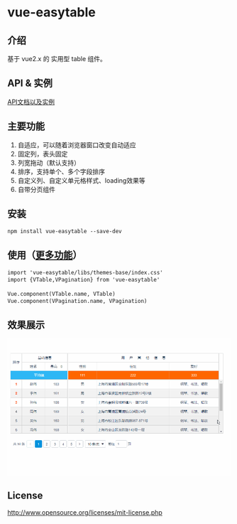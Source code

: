 # vue-easytable


## 介绍
基于 vue2.x 的 实用型 table 组件。

## API & 实例
[API文档以及实例](http://doc.huangsw.com/vue-easytable/app.html)

## 主要功能
1. 自适应，可以随着浏览器窗口改变自动适应
2. 固定列，表头固定
3. 列宽拖动（默认支持）
4. 排序，支持单个、多个字段排序
5. 自定义列、自定义单元格样式、loading效果等
6. 自带分页组件

## 安装

```
npm install vue-easytable --save-dev
```

## 使用（[更多功能](http://doc.huangsw.com/vue-easytable/app.html)）


```
import 'vue-easytable/libs/themes-base/index.css'
import {VTable,VPagination} from 'vue-easytable'

Vue.component(VTable.name, VTable)
Vue.component(VPagination.name, VPagination)
```


## 效果展示
![vue-easytable](./examples/images/vue-easytable.gif)


## License
http://www.opensource.org/licenses/mit-license.php





